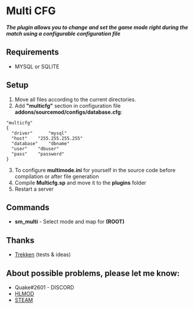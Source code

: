 # Multi CFG
***The plugin allows you to change and set the game mode right during the match using a configurable configuration file***

## Requirements
 - MYSQL or SQLITE

## Setup
1) Move all files according to the current directories. 
2) Add **"multicfg"** section in configuration file **addons/sourcemod/configs/database.cfg**:
```
"multicfg"
{
  "driver"      "mysql"
  "host"	"255.255.255.255"
  "database"	"dbname"
  "user"	"dbuser"
  "pass"	"password"
}
```
3) To configure **multimode.ini** for yourself in the source code before compilation or after file generation
4) Compile **Multicfg.sp** and move it to the **plugins** folder
5) Restart a server
## Commands 
- **sm_multi** - Select mode and map for **(ROOT)**

## Thanks
- [Trekken](https://hlmod.ru/members/trekken.132185/) (tests & ideas)

## About possible problems, please let me know: 
- Quake#2601 - DISCORD
- [HLMOD](https://hlmod.ru/members/palonez.92448/)
- [STEAM](https://steamcommunity.com/id/comecamecame/)
